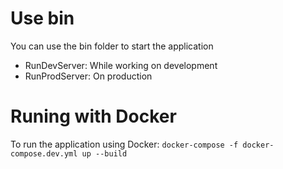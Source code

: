 # Use bin

You can use the bin folder to start the application

- RunDevServer: While working on development
- RunProdServer: On production

# Runing with Docker

To run the application using Docker:
`docker-compose -f docker-compose.dev.yml up --build`
